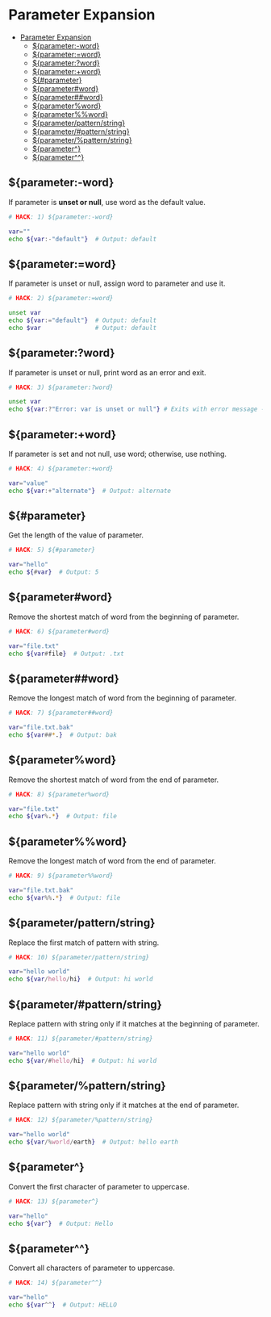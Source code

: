 # Parameter Expansion

- [Parameter Expansion](#parameter-expansion)
  - [${parameter:-word}](#parameter-word)
  - [${parameter:=word}](#parameterword)
  - [${parameter:?word}](#parameterword-1)
  - [${parameter:+word}](#parameterword-2)
  - [${#parameter}](#parameter)
  - [${parameter#word}](#parameterword-3)
  - [${parameter##word}](#parameterword-4)
  - [${parameter%word}](#parameterword-5)
  - [${parameter%%word}](#parameterword-6)
  - [${parameter/pattern/string}](#parameterpatternstring)
  - [${parameter/#pattern/string}](#parameterpatternstring-1)
  - [${parameter/%pattern/string}](#parameterpatternstring-2)
  - [${parameter^}](#parameter-1)
  - [${parameter^^}](#parameter-2)

## ${parameter:-word}

If parameter is **unset or null**, use word as the default value.

```bash
# HACK: 1) ${parameter:-word}

var=""
echo ${var:-"default"}  # Output: default
```

## ${parameter:=word}

If parameter is unset or null, assign word to parameter and use it.

```bash
# HACK: 2) ${parameter:=word}

unset var
echo ${var:="default"}  # Output: default
echo $var               # Output: default
```

## ${parameter:?word}

If parameter is unset or null, print word as an error and exit.

```bash
# HACK: 3) ${parameter:?word}

unset var
echo ${var:?"Error: var is unset or null"} # Exits with error message - echo $?
```

## ${parameter:+word}

If parameter is set and not null, use word; otherwise, use nothing.

```bash
# HACK: 4) ${parameter:+word}

var="value"
echo ${var:+"alternate"}  # Output: alternate
```

## ${#parameter}

Get the length of the value of parameter.

```bash
# HACK: 5) ${#parameter}

var="hello"
echo ${#var}  # Output: 5
```

## ${parameter#word}

Remove the shortest match of word from the beginning of parameter.

```bash
# HACK: 6) ${parameter#word}

var="file.txt"
echo ${var#file}  # Output: .txt
```

## ${parameter##word}

Remove the longest match of word from the beginning of parameter.

```bash
# HACK: 7) ${parameter##word}

var="file.txt.bak"
echo ${var##*.}  # Output: bak
```

## ${parameter%word}

Remove the shortest match of word from the end of parameter.

```bash
# HACK: 8) ${parameter%word}

var="file.txt"
echo ${var%.*}  # Output: file
```

## ${parameter%%word}

Remove the longest match of word from the end of parameter.

```bash
# HACK: 9) ${parameter%%word}

var="file.txt.bak"
echo ${var%%.*}  # Output: file
```

## ${parameter/pattern/string}

Replace the first match of pattern with string.

```bash
# HACK: 10) ${parameter/pattern/string}

var="hello world"
echo ${var/hello/hi}  # Output: hi world
```

## ${parameter/#pattern/string}

Replace pattern with string only if it matches at the beginning of parameter.

```bash
# HACK: 11) ${parameter/#pattern/string}

var="hello world"
echo ${var/#hello/hi}  # Output: hi world
```

## ${parameter/%pattern/string}

Replace pattern with string only if it matches at the end of parameter.

```bash
# HACK: 12) ${parameter/%pattern/string}

var="hello world"
echo ${var/%world/earth}  # Output: hello earth
```

## ${parameter^}

Convert the first character of parameter to uppercase.

```bash
# HACK: 13) ${parameter^}

var="hello"
echo ${var^}  # Output: Hello
```

## ${parameter^^}

Convert all characters of parameter to uppercase.

```bash
# HACK: 14) ${parameter^^}

var="hello"
echo ${var^^}  # Output: HELLO
```
